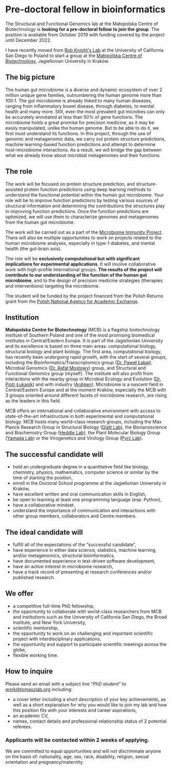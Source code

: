 <!--
# Graduate student in bioinformatics
-->
# Pre-doctoral fellow in bioinformatics

The Structural and Functional Genomics lab at the Małopolska Centre of Biotechnology is **looking for a pre-doctoral fellow to join the group**. The position is available from October 2019 with funding covered by the project until December 2022.

I have recently moved from [Rob Knight's Lab](https://knightlab.ucsd.edu) at the University of California San Diego to Poland to start a group at the [Małopolska Centre of Biotechnology](https://mcb.uj.edu.pl/), Jagiellonian University in Kraków.


## The big picture

The human gut microbiome is a diverse and dynamic ecosystem of over 2 million unique gene families, outnumbering the human genome more than 100:1. The gut microbiome is already linked to many human diseases, ranging from inflammatory bowel disease, through diabetes, to mental health and many more. Still, even the most prevalent gut microbes can only be accurately annotated at less than 50% of gene functions. The microbiome holds a great promise for precision medicine, as it may be easily manipulated, unlike the human genome. But to be able to do it, we first must understand its functions. In this project, through the use of genomic and metagenomic data, we carry out protein structure predictions, machine learning-based function predictions and attempt to determine host-microbiome interactions. As a result, we will bridge the gap between what we already know about microbial metagenomes and their functions.


## The role

The work will be focused on protein structure prediction, and structure-assisted protein function predictions using deep learning methods to understand the functional potential within the human gut microbiome. Your role will be to improve function predictions by testing various sources of structural information and determining the contributions the structures play in improving function predictions. Once the function predictions are optimized, we will use them to characterize genomes and metagenomes from the human gut microbiome.

The work will be carried out as a part of the [Microbiome Immunity Project](https://www.worldcommunitygrid.org/research/mip1/overview.do). There will also be multiple opportunities to work on projects related to the human microbiome analyses, especially in type-1 diabetes, and mental health (the gut-brain axis).

The role will be **exclusively computational but with significant implications for experimental applications**. It will involve collaborative work with high-profile international groups. **The results of the project will contribute to our understanding of the function of the human gut microbiome**, and to the design of precision medicine strategies (therapies and interventions) targeting the microbiome.

The student will be funded by the project financed from the Polish Returns grant from the [Polish National Agency for Academic Exchange](https://nawa.gov.pl/en/).


## Institution

**Małopolska Centre for Biotechnology** (MCB) is a flagship biotechnology institute of Southern Poland and one of the most promising biomedical institutes in Central/Eastern Europe. It is part of the Jagiellonian University and its excellence is based on three main areas: computational biology, structural biology and plant biology. The first area, computational biology, has recently been undergoing rapid growth, with the start of several groups, including the Bioinformatics/Transcriptomics group ([Dr. Paweł Łabaj](https://scholar.google.pl/citations?hl=en&user=al6BDt8AAAAJ&view_op=list_works&sortby=pubdate)), Microbial Genomics ([Dr. Rafał Mostowy](https://mostowylab.com)) group, and Structural and Functional Genomics group (myself). The institute will also profit from interactions with the nearby group in Microbial Ecology and Evolution ([Dr. Piotr Łukasik](https://scholar.google.com/citations?user=nqaO1yUAAAAJ&hl=en)) and with industry ([Ardigen](https://ardigen.com)). Microbiome is a nascent field in Central/Eastern Europe and at the moment Kraków, especially the MCB with 3 groups oriented around different facets of microbiome research, are rising as the leaders in this field.

MCB offers an international and collaborative environment with access to state-of-the-art infrastructure in both experimental and computational biology. MCB hosts many world-class research groups, including the Max Planck Research Group in Structural Biology ([Glatt Lab](http://glatt-lab.pl/)), the Bionanoscience and Biochemistry Group ([Heddle Lab](http://www.heddlelab.org/)), the Plant Molecular Biology Group ([Yamada Lab](https://mcb.uj.edu.pl/plant-molecular-biology-laboratory)) or the Virogenetics and Virology Group ([Pyrć Lab](http://virogenetics.info/)).


## The successful candidate will

*   hold an undergraduate degree in a quantitative field like biology, chemistry, physics, mathematics, computer science or similar by the time of starting the position,
*   enroll in the Doctoral School programme at the Jagiellonian University in Kraków,
*   have excellent written and oral communication skills in English,
*   be open to learning at least one programming language (esp. Python),
*   have a collaborative mindset,
*   understand the importance of communication and interactions with other group members, collaborators and Centre members.


## The ideal candidate will

*   fulfill all of the expectations of the “successful candidate”,
*   have experience in either data science, statistics, machine learning, and/or metagenomics, structural bioinformatics,
*   have documented experience in test-driven software development, 
*   have an active interest in microbiome research,
*   have a track record of presenting at research conferences and/or published research.


## We offer

*   a competitive full-time PhD fellowship,
*   the opportunity to collaborate with world-class researchers from MCB and institutions such as the University of California San Diego, the Broad Institute, and New York University,
*   scientific mentorship,
*   the opportunity to work on an challenging and important scientific project with interdisciplinary applications,
*   the opportunity and support to participate scientific meetings across the globe,
*   flexible working time.


## How to inquire

Please send an email with a subject line “_PhD student_” to [work@tomaszlab.org](mailto:work@tomaszlab.org) including: 

*   a cover letter including a short description of your key achievements, as well as a short explanation for why you would like to join my lab and how this position fits with your interests and career aspirations,
*   an academic CV,
*   names, contact details and professional relationship status of 2 potential referees.

<!--
**Official job postings may be found here:**
* [in Polish](https://bip.uj.edu.pl/praca/inne-stanowiska-nauczycieli-akademickich?p_p_id=56_INSTANCE_I4gt&p_p_lifecycle=0&p_p_state=normal&p_p_mode=view&p_p_col_id=column-3&p_p_col_count=1&groupId=1384597&articleId=142939334&widok=ogloszenie)
* [in English](https://euraxess.ec.europa.eu/jobs/415156)
-->

### **Applicants will be contacted within 2 weeks of applying.**

We are committed to equal opportunities and will not discriminate anyone on the basis of: nationality, age, sex, race, disability, religion, sexual orientation and pregnancy/maternity.

<!--
Selected applicants will be interviewed after the application deadline has passed.
-->